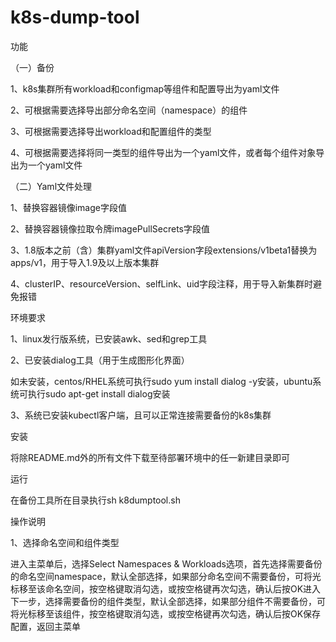 # k8s-dump-tool
功能

（一）备份

1、k8s集群所有workload和configmap等组件和配置导出为yaml文件

2、可根据需要选择导出部分命名空间（namespace）的组件

3、可根据需要选择导出workload和配置组件的类型

4、可根据需要选择将同一类型的组件导出为一个yaml文件，或者每个组件对象导出为一个yaml文件

（二）Yaml文件处理

1、替换容器镜像image字段值

2、替换容器镜像拉取令牌imagePullSecrets字段值

3、1.8版本之前（含）集群yaml文件apiVersion字段extensions/v1beta1替换为apps/v1，用于导入1.9及以上版本集群

4、clusterIP、resourceVersion、selfLink、uid字段注释，用于导入新集群时避免报错

环境要求

1、linux发行版系统，已安装awk、sed和grep工具

2、已安装dialog工具（用于生成图形化界面）

   如未安装，centos/RHEL系统可执行sudo yum install dialog -y安装，ubuntu系统可执行sudo apt-get install dialog安装
   
3、系统已安装kubectl客户端，且可以正常连接需要备份的k8s集群

安装

将除README.md外的所有文件下载至待部署环境中的任一新建目录即可

运行

在备份工具所在目录执行sh k8dumptool.sh

操作说明

1、选择命名空间和组件类型

进入主菜单后，选择Select Namespaces & Workloads选项，首先选择需要备份的命名空间namespace，默认全部选择，如果部分命名空间不需要备份，可将光标移至该命名空间，按空格键取消勾选，或按空格键再次勾选，确认后按OK进入下一步，选择需要备份的组件类型，默认全部选择，如果部分组件不需要备份，可将光标移至该组件，按空格键取消勾选，或按空格键再次勾选，确认后按OK保存配置，返回主菜单
